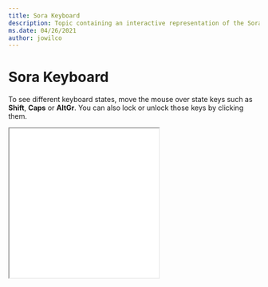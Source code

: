 ```yaml
--- 
title: Sora Keyboard 
description: Topic containing an interactive representation of the Sora Keyboard 
ms.date: 04/26/2021 
author: jowilco 
--- 
```

 
# Sora Keyboard 
 
To see different keyboard states, move the mouse over state keys such as **Shift**, **Caps** or **AltGr**. You can also lock or unlock those keys by clicking them. 
 
<iframe src="kbdsora.html" height="300"></iframe> 
